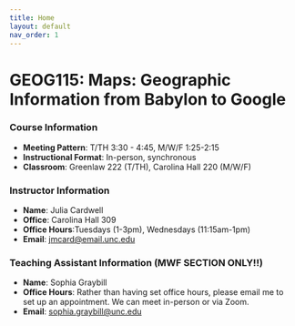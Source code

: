 ```yaml
---
title: Home
layout: default
nav_order: 1
---
```


# GEOG115: Maps: Geographic Information from Babylon to Google 

### Course Information
- **Meeting Pattern**: T/TH 3:30 - 4:45, M/W/F 1:25-2:15
- **Instructional Format**: In-person, synchronous
- **Classroom**:  Greenlaw 222 (T/TH), Carolina Hall 220 (M/W/F) 

### Instructor Information
- **Name**: Julia Cardwell
- **Office**: Carolina Hall 309
- **Office Hours**:Tuesdays (1-3pm), Wednesdays (11:15am-1pm)
- **Email**: jmcard@email.unc.edu

### Teaching Assistant Information (MWF SECTION ONLY!!)
- **Name**: Sophia Graybill
- **Office Hours**: Rather than having set office hours, please email me to set up an appointment. We can meet in-person or via Zoom.
- **Email**: sophia.graybill@unc.edu


